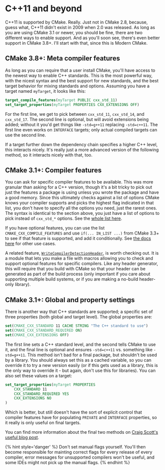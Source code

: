 # C++11 and beyond

C++11 is supported by CMake. Really. Just not in CMake 2.8, because, guess what, C++11 didn't exist in 2009 when 2.0 was released. As long as you are using CMake 3.1 or newer, you should be fine, there are two different ways to enable support. And as you'll soon see, there's even better support in CMake 3.8+. I'll start with that, since this is Modern CMake.


## CMake 3.8+: Meta compiler features

As long as you can require that a user install CMake, you'll have access to the newest way to enable C++ standards. This is the most powerful way, with the nicest syntax and the best support for new standards, and the best target behavior for mixing standards and options. Assuming you have a target named `myTarget`, it looks like this:

```cmake
target_compile_features(myTarget PUBLIC cxx_std_11)
set_target_properties(myTarget PROPERTIES CXX_EXTENSIONS OFF)
```

For the first line, we get to pick between `cxx_std_11`,  `cxx_std_14`, and `cxx_std_17`. The second line is optional, but will avoid extensions being added; without it you'd get things like  `-std=g++11` replacing `-std=c++11`. The first line even works on `INTERFACE` targets; only actual compiled targets can use the second line.

If a target further down the dependency chain specifies a higher C++ level, this interacts nicely. It's really just a more advanced version of the following method, so it interacts nicely with that, too.



## CMake 3.1+: Compiler features

You can ask for specific compiler features to be available. This was more granular than asking for a C++ version, though it's a bit tricky to pick out just the features a package is using unless you wrote the package and have a good memory. Since this ultimately checks against a list of options CMake knows your compiler supports and picks the highest flag indicated in that list, you don't have to specify all the options you need, just the rarest ones. The syntax is identical to the section above, you just have a list of options to pick instead of `cxx_std_*` options. See the [whole list here](https://cmake.org/cmake/help/latest/prop_gbl/CMAKE_CXX_KNOWN_FEATURES.html).

If you have optional features, you can use the list `CMAKE_CXX_COMPILE_FEATURES` and use `if(... IN_LIST ...)` from CMake 3.3+ to see if that feature is supported, and add it conditionally. See [the docs here](https://cmake.org/cmake/help/latest/manual/cmake-compile-features.7.html) for other use cases.

A related feature, [`WriteCompilerDetectionHeader`](https://cmake.org/cmake/help/latest/module/WriteCompilerDetectionHeader.html), is worth checking out. It is a module that lets you make a file with macros allowing you to check and support optional features for specific compilers. Like any header generator, this will require that you build with CMake so that your header can be generated as part of the build process (only important if you care about supporting multiple build systems, or if you are making a no-build header-only library).


## CMake 3.1+: Global and property settings

There is another way that C++ standards are supported; a specific set of three properties (both global and target level). The global properties are:

```cmake
set(CMAKE_CXX_STANDARD 11 CACHE STRING "The C++ standard to use")
set(CMAKE_CXX_STANDARD_REQUIRED ON)
set(CMAKE_CXX_EXTENSIONS OFF)
```

The first line sets a C++ standard level, and the second tells CMake to use it, and the final line is optional and ensures `-std=c++11` vs. something like `-std=g++11`. This method isn't bad for a final package, but shouldn't be used by a library. You should always set this as a cached variable, so you can override it to try a new version easily (or if this gets used as a library, this is the only way to override it - but again, don't use this for libraries). You can also set these values on a target:

```cmake
set_target_properties(myTarget PROPERTIES
    CXX_STANDARD 11
    CXX_STANDARD_REQUIRED YES
    CXX_EXTENSIONS NO
)
```

Which is better, but still doesn't have the sort of explicit control that compiler features have for populating `PRIVATE` and `INTERFACE` properties, so it really is only useful on final targets.

You can find more information about the final two methods on [Craig Scott's useful blog post][crascit].

{% hint style='danger' %}
Don't set manual flags yourself. You'll then become responsible for mainting correct flags for every release of every compiler, error messages for unsupported compilers won't be useful, and some IDEs might not pick up the manual flags.
{% endhint %}

[crascit]: https://crascit.com/2015/03/28/enabling-cxx11-in-cmake/
